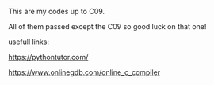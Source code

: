 This are my codes up to C09.

All of them passed except the C09 so good luck on that one!

usefull links:

https://pythontutor.com/

https://www.onlinegdb.com/online_c_compiler

